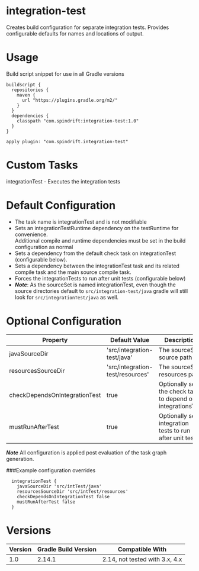 integration-test
================
Creates build configuration for separate integration tests.
Provides configurable defaults for names and locations of output.

Usage
=====
Build script snippet for use in all Gradle versions
```$xslt
buildscript {
  repositories {
    maven {
      url "https://plugins.gradle.org/m2/"
    }
  }
  dependencies {
    classpath "com.spindrift:integration-test:1.0"
  }
}

apply plugin: "com.spindrift.integration-test"
``` 

Custom Tasks
============

integrationTest - Executes the integration tests

Default Configuration
=====================

- The task name is integrationTest and is not modifiable
- Sets an integrationTestRuntime dependency on the testRuntime for convenience.  
  Additional compile and runtime dependencies must be set in the build configuration as normal
- Sets a dependency from the default check task on integrationTest (configurable below).
- Sets a dependency between the integrationTest task and its related compile task and the main source compile task.
- Forces the integrationTests to run after unit tests (configurable below)
- **_Note_**: As the sourceSet is named integrationTest, even though the source directories default to `src/integration-test/java` gradle will still look for `src/integrationTest/java` as well.

Optional Configuration
======================

Property | Default Value | Description  
-------- | ------------- | -----------  
javaSourceDir | 'src/integration-test/java' | The sourceSet source path  
resourcesSourceDir | 'src/integration-test/resources' | The sourceSet resources path   
checkDependsOnIntegrationTest | true | Optionally sets the check task to depend on integrationsTest  
mustRunAfterTest | true | Optionally sets integration tests to run after unit tests  

**_Note_** All configuration is applied post evaluation of the task graph generation.

###Example configuration overrides

```$xslt
  integrationTest {
    javaSourceDir 'src/intTest/java'
    resourcesSourceDir 'src/intTest/resources'
    checkDependsOnIntegrationTest false
    mustRunAfterTest false
  }
```

Versions
========

Version | Gradle Build Version | Compatible With 
------- | -------------------- | ---------------
1.0     | 2.14.1 | 2.14, not tested with 3.x, 4.x  
  






 